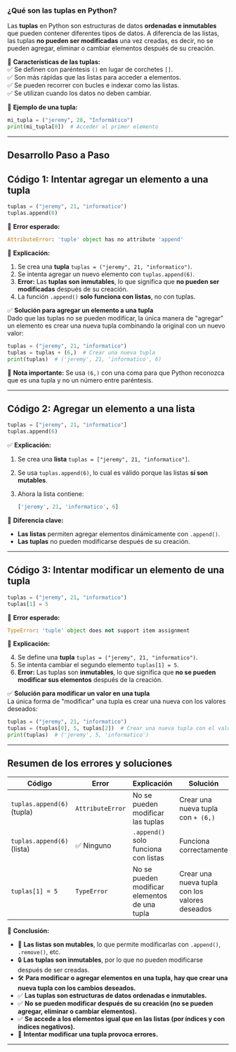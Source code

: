 ### **¿Qué son las tuplas en Python?**

Las **tuplas** en Python son estructuras de datos **ordenadas e inmutables** que pueden contener diferentes tipos de datos. A diferencia de las listas, las tuplas **no pueden ser modificadas** una vez creadas, es decir, no se pueden agregar, eliminar o cambiar elementos después de su creación.

📌 **Características de las tuplas:**  
✅ Se definen con paréntesis `()` en lugar de corchetes `[]`.  
✅ Son más rápidas que las listas para acceder a elementos.  
✅ Se pueden recorrer con bucles e indexar como las listas.  
✅ Se utilizan cuando los datos no deben cambiar.

📌 **Ejemplo de una tupla:**

```python
mi_tupla = ("jeremy", 28, "Informático")
print(mi_tupla[0])  # Acceder al primer elemento
```

---

## **Desarrollo Paso a Paso**

## **Código 1: Intentar agregar un elemento a una tupla**

```python
tuplas = ("jeremy", 21, "informatico")
tuplas.append(6)
```

🚨 **Error esperado:**

```python
AttributeError: 'tuple' object has no attribute 'append'
```

📌 **Explicación:**

1. Se crea una **tupla** `tuplas = ("jeremy", 21, "informatico")`.
2. Se intenta agregar un nuevo elemento con `tuplas.append(6)`.
3. **Error:** Las **tuplas son inmutables**, lo que significa que **no pueden ser modificadas** después de su creación.
4. La función `.append()` **solo funciona con listas**, no con tuplas.

✅ **Solución para agregar un elemento a una tupla**  
Dado que las tuplas no se pueden modificar, la única manera de "agregar" un elemento es crear una nueva tupla combinando la original con un nuevo valor:

```python
tuplas = ("jeremy", 21, "informatico")
tuplas = tuplas + (6,)  # Crear una nueva tupla
print(tuplas)  # ('jeremy', 21, 'informatico', 6)
```

🚨 **Nota importante:** Se usa `(6,)` con una coma para que Python reconozca que es una tupla y no un número entre paréntesis.

---

## **Código 2: Agregar un elemento a una lista**

```python
tuplas = ["jeremy", 21, "informatico"]
tuplas.append(6)
```

✅ **Explicación:**

1. Se crea una **lista** `tuplas = ["jeremy", 21, "informatico"]`.
2. Se usa `tuplas.append(6)`, lo cual es válido porque las listas **sí son mutables**.
3. Ahora la lista contiene:
    
    ```python
    ['jeremy', 21, 'informatico', 6]
    ```
    

📌 **Diferencia clave:**

- **Las listas** permiten agregar elementos dinámicamente con `.append()`.
- **Las tuplas** no pueden modificarse después de su creación.

---

## **Código 3: Intentar modificar un elemento de una tupla**

```python
tuplas = ("jeremy", 21, "informatico")
tuplas[1] = 5
```

🚨 **Error esperado:**

```python
TypeError: 'tuple' object does not support item assignment
```

📌 **Explicación:**

4. Se define una **tupla** `tuplas = ("jeremy", 21, "informatico")`.
5. Se intenta cambiar el segundo elemento `tuplas[1] = 5`.
6. **Error:** Las tuplas son **inmutables**, lo que significa que **no se pueden modificar sus elementos** después de la creación.

✅ **Solución para modificar un valor en una tupla**  
La única forma de "modificar" una tupla es crear una nueva con los valores deseados:

```python
tuplas = ("jeremy", 21, "informatico")
tuplas = (tuplas[0], 5, tuplas[2])  # Crear una nueva tupla con el valor modificado
print(tuplas)  # ('jeremy', 5, 'informatico')
```

---

## **Resumen de los errores y soluciones**

|Código|Error|Explicación|Solución|
|---|---|---|---|
|`tuplas.append(6)` (tupla)|`AttributeError`|No se pueden modificar las tuplas|Crear una nueva tupla con `+ (6,)`|
|`tuplas.append(6)` (lista)|✅ Ninguno|`.append()` solo funciona con listas|Funciona correctamente|
|`tuplas[1] = 5`|`TypeError`|No se pueden modificar elementos de una tupla|Crear una nueva tupla con los valores deseados|

📌 **Conclusión:**

- 🚀 **Las listas son mutables**, lo que permite modificarlas con `.append()`, `.remove()`, etc.
- 🔒 **Las tuplas son inmutables**, por lo que no pueden modificarse después de ser creadas.
- 🛠 **Para modificar o agregar elementos en una tupla, hay que crear una nueva tupla con los cambios deseados.**
- ✅ **Las tuplas son estructuras de datos ordenadas e inmutables.**
- ✅ **No se pueden modificar después de su creación (no se pueden agregar, eliminar o cambiar elementos).**
- ✅ **Se accede a los elementos igual que en las listas (por índices y con índices negativos).**
- 🚨 **Intentar modificar una tupla provoca errores.**

---
